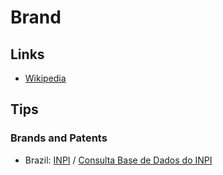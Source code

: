 # Brand

## Links

- [Wikipedia](https://en.wikipedia.org/wiki/Brand)

<!--
https://busca.inpi.gov.br/pePI/

https://servicosonline.inpi.pt/pesquisas/main/marcas.jsp?lang=PT
-->

## Tips

### Brands and Patents

- Brazil: [INPI](https://gov.br/inpi) / [Consulta Base de Dados do INPI](https://busca.inpi.gov.br/pePI/servlet/LoginController?action=login)
